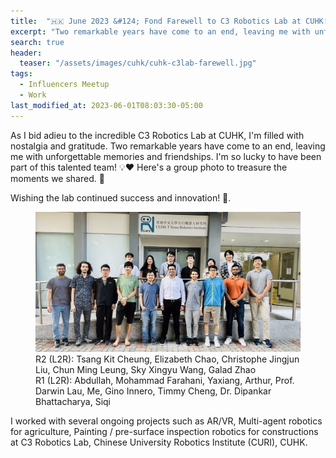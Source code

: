 ```yaml
---
title:  "🇭🇰 June 2023 &#124; Fond Farewell to C3 Robotics Lab at CUHK! 👋"
excerpt: "Two remarkable years have come to an end, leaving me with unforgettable memories and friendships."
search: true
header:
  teaser: "/assets/images/cuhk/cuhk-c3lab-farewell.jpg"
tags: 
  - Influencers Meetup
  - Work
last_modified_at: 2023-06-01T08:03:30-05:00
---
```

As I bid adieu to the incredible C3 Robotics Lab at CUHK, I'm filled with nostalgia and gratitude. Two remarkable years have come to an end, leaving me with unforgettable memories and friendships. I'm so lucky to have been part of this talented team! 💡❤️ Here's a group photo to treasure the moments we shared. 📸 

Wishing the lab continued success and innovation! 🚀.

<figure>
    <a href="#"><img src="/assets/images/cuhk/cuhk-c3lab-farewell.jpg"></a>
    <figcaption>R2 (L2R): Tsang Kit Cheung, Elizabeth Chao, Christophe Jingjun Liu, Chun Ming Leung, Sky Xingyu Wang, Galad Zhao
<br> R1 (L2R): Abdullah, Mohammad Farahani, Yaxiang, Arthur, Prof. Darwin Lau, Me, Gino Innero, Timmy Cheng, Dr. Dipankar Bhattacharya, Siqi</figcaption>
</figure>

I worked with several ongoing projects such as AR/VR, Multi-agent robotics for agriculture, Painting / pre-surface inspection robotics for constructions at C3 Robotics Lab, Chinese University Robotics Institute (CURI), CUHK.

